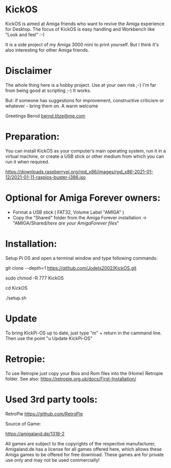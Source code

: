 # KickOS



KickOS is aimed at Amiga friends who want to revive the Amiga experience for Desktop.
The focus of KickOS is easy handling and Workbench like "Look and feel" :-)



It is a side project of my Amiga 3000 mini to print yourself. But I think it's also interesting for other Amiga friends.

# Disclaimer

The whole thing here is a hobby project. Use at your own risk ;-)
I'm far from being good at scripting ;-) It works.

But: if someone has suggestions for improvement, constructive criticism or whatever - bring them on. 
A warm welcome

Greetings Bernd
bernd.titze@me.com


# Preparation:

You can install KickOS as your computer’s main operating system, run it in a virtual machine, or create a USB stick or other medium from which you can run it when required.


https://downloads.raspberrypi.org/rpd_x86/images/rpd_x86-2021-01-12/2021-01-11-raspios-buster-i386.iso


# Optional for Amiga Forever owners:

- Format a USB stick ( FAT32, Volume Label "AMIGA" )
- Copy the "Shared" folder from the Amiga Forever installation
-> "AMIGA/Shared/*here are your AmigaForever files*"

# Installation:



Setup Pi OS and open a terminal window and type following commands:



git clone --depth=1 https://github.com/Jodels2002/KickOS.git

sudo chmod -R 777 KickOS

cd KickOS

./setup.sh




# Update

To bring KickPi-OS up to date, just type "m" + return in the cammand line. Then use the point "u Update KickPi-OS"

# Retropie:
To use Retropie just copy your Bios and Rom files into the (Home) Retropie folder. 
See also: https://retropie.org.uk/docs/First-Installation/


# Used 3rd party tools:




RetroPie
https://github.com/RetroPie




Source of Game:

https://amigaland.de/1318-2

All games are subject to the copyrights of the respective manufacturer, Amigaland.de has a license for all games offered here, which allows these Amiga games to be offered for free download. These games are for private use only and may not be used commercially! 
